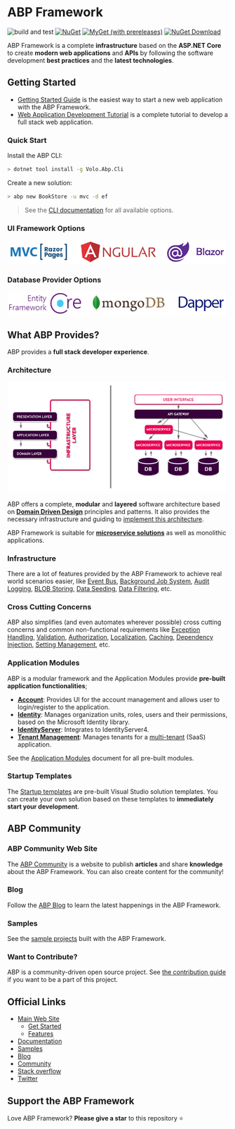 # ABP Framework

![build and test](https://github.com/abpframework/abp/workflows/build%20and%20test/badge.svg)
[![NuGet](https://img.shields.io/nuget/v/Volo.Abp.Core.svg?style=flat-square)](https://www.nuget.org/packages/Volo.Abp.Core)
[![MyGet (with prereleases)](https://img.shields.io/myget/abp-nightly/vpre/Volo.Abp.svg?style=flat-square)](https://docs.abp.io/en/abp/latest/Nightly-Builds)
[![NuGet Download](https://img.shields.io/nuget/dt/Volo.Abp.Core.svg?style=flat-square)](https://www.nuget.org/packages/Volo.Abp.Core)

ABP Framework is a complete **infrastructure** based on the **ASP.NET Core** to create **modern web applications** and **APIs** by following the software development **best practices** and the **latest technologies**.

## Getting Started

- [Getting Started Guide](https://docs.abp.io/en/abp/4.0/Getting-Started) is the easiest way to start a new web application with the ABP Framework.
- [Web Application Development Tutorial](https://docs.abp.io/en/abp/4.0/Tutorials/Part-1) is a complete tutorial to develop a full stack web application.

### Quick Start

Install the ABP CLI:

````bash
> dotnet tool install -g Volo.Abp.Cli
````

Create a new solution:

````bash
> abp new BookStore -u mvc -d ef
````

> See the [CLI documentation](https://docs.abp.io/en/abp/latest/CLI) for all available options.

### UI Framework Options

<img width="500" src="docs/en/images/ui-options.png">

### Database Provider Options

<img width="500" src="docs/en/images/db-options.png">

## What ABP Provides?

ABP provides a **full stack developer experience**.

### Architecture

<img src="docs/en/images/ddd-microservice-simple.png">

ABP offers a complete, **modular** and **layered** software architecture based on **[Domain Driven Design](https://docs.abp.io/en/abp/latest/Domain-Driven-Design)** principles and patterns. It also provides the necessary infrastructure and guiding to [implement this architecture](https://docs.abp.io/en/abp/4.0/Domain-Driven-Design-Implementation-Guide).

ABP Framework is suitable for **[microservice solutions](https://docs.abp.io/en/abp/latest/Microservice-Architecture)** as well as monolithic applications.

### Infrastructure

There are a lot of features provided by the ABP Framework to achieve real world scenarios easier, like [Event Bus](https://docs.abp.io/en/abp/4.0/Event-Bus), [Background Job System](https://docs.abp.io/en/abp/4.0/Background-Jobs), [Audit Logging](https://docs.abp.io/en/abp/4.0/Audit-Logging), [BLOB Storing](https://docs.abp.io/en/abp/4.0/Blob-Storing), [Data Seeding](https://docs.abp.io/en/abp/4.0/Data-Seeding), [Data Filtering](https://docs.abp.io/en/abp/4.0/Data-Filtering), etc.

### Cross Cutting Concerns

ABP also simplifies (and even automates wherever possible) cross cutting concerns and common non-functional requirements like [Exception Handling](https://docs.abp.io/en/abp/4.0/Exception-Handling), [Validation](https://docs.abp.io/en/abp/4.0/Validation), [Authorization](https://docs.abp.io/en/abp/4.0/Authorization), [Localization](https://docs.abp.io/en/abp/4.0/Localization), [Caching](https://docs.abp.io/en/abp/4.0/Caching), [Dependency Injection](https://docs.abp.io/en/abp/4.0/Dependency-Injection), [Setting Management](https://docs.abp.io/en/abp/4.0/Settings), etc.

### Application Modules

ABP is a modular framework and the Application Modules provide **pre-built application functionalities**;

- [**Account**](https://docs.abp.io/en/abp/4.0/Modules/Account): Provides UI for the account management and allows user to login/register to the application.
- **[Identity](https://docs.abp.io/en/abp/4.0/Modules/Identity)**: Manages organization units, roles, users and their permissions, based on the Microsoft Identity library.
- [**IdentityServer**](https://docs.abp.io/en/abp/4.0/Modules/IdentityServer): Integrates to IdentityServer4.
- [**Tenant Management**](https://docs.abp.io/en/abp/4.0/Modules/Tenant-Management): Manages tenants for a [multi-tenant](https://docs.abp.io/en/abp/4.0/Multi-Tenancy) (SaaS) application.

See the [Application Modules](https://docs.abp.io/en/abp/4.0/Modules/Index) document for all pre-built modules.

### Startup Templates

The [Startup templates](https://docs.abp.io/en/abp/4.0/Startup-Templates/Index) are pre-built Visual Studio solution templates. You can create your own solution based on these templates to **immediately start your development**.

## ABP Community

### ABP Community Web Site

The [ABP Community](https://community.abp.io/) is a website to publish **articles** and share **knowledge** about the ABP Framework. You can also create content for the community!

### Blog

Follow the [ABP Blog](https://blog.abp.io/) to learn the latest happenings in the ABP Framework.

### Samples

See the [sample projects](https://docs.abp.io/en/abp/4.0/Samples/Index) built with the ABP Framework.

### Want to Contribute?

ABP is a community-driven open source project. See [the contribution guide](https://docs.abp.io/en/abp/4.0/Contribution/Index) if you want to be a part of this project.

## Official Links

* <a href="https://abp.io/" target="_blank">Main Web Site</a>
  * <a href="https://abp.io/get-started" target="_blank">Get Started</a>
  * <a href="https://abp.io/features" target="_blank">Features</a>
* <a href="https://docs.abp.io/" target="_blank">Documentation</a>
* <a href="https://docs.abp.io/en/abp/latest/Samples/Index" target="_blank">Samples</a>
* <a href="https://blog.abp.io/" target="_blank">Blog</a>
* <a href="https://community.abp.io/" target="_blank">Community</a>
* <a href="https://stackoverflow.com/questions/tagged/abp" target="_blank">Stack overflow</a>
* <a href="https://twitter.com/abpframework" target="_blank">Twitter</a>

## Support the ABP Framework

Love ABP Framework? **Please give a star** to this repository :star: